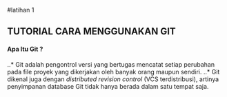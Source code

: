 #latihan 1
## TUTORIAL CARA MENGGUNAKAN GIT
#### Apa Itu Git ?
..* Git adalah pengontrol versi yang bertugas mencatat setiap perubahan
pada file proyek yang dikerjakan oleh banyak orang maupun sendiri.
..* Git dikenal juga dengan *distributed revision control* (VCS
terdistribusi), artinya penyimpanan database Git tidak hanya berada
dalam satu tempat saja.


